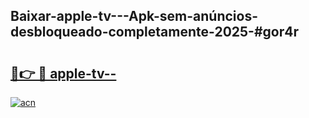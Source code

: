 ## Baixar-apple-tv---Apk-sem-anúncios-desbloqueado-completamente-2025-#gor4r

# <h2><a href="https://ainizakaria.my?title=apple-tv--&ref=20M">🔗👉 🔴 apple-tv--</a></h2>

[![acn](https://github.com/user-attachments/assets/0f9c940e-d8b0-45ae-aac7-cd30a18b3e1c)](https://ainizakaria.my?title=apple-tv--&ref=20M)

